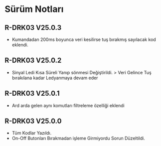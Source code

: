 # Sürüm Notları

## R-DRK03 V25.0.3
* Kumandadan 200ms boyunca veri kesilirse tuş bırakmış sayılacak kod eklendi.

## R-DRK03 V25.0.2
* Sinyal Ledi Kısa Süreli Yanıp sönmesi Değiştirildi. > Veri Gelince Tuş bırakılana kadar Ledyanmaya devam eder

## R-DRK03 V25.0.1
* Ard arda gelen aynı komutları filtreleme özelliği eklendi

## R-DRK03 V25.0.0
* Tüm Kodlar Yazıldı.
* On-Off Butonları Bırakmadan işleme Girmiyordu Sorun Düzeltildi.
